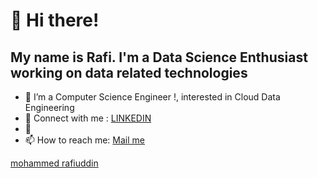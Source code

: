 # 👋 Hi there!
## My name is Rafi. I'm a Data Science Enthusiast working on data related technologies 
- 👀 I’m a Computer Science Engineer !, interested in Cloud Data Engineering
- 🌱 Connect with me : [LINKEDIN](https://www.linkedin.com/in/mohammed-rafiuddin-2955a325b/)
- 💞️ 
- 📫 How to reach me: [Mail me](mailto:mdrafiuddincse@gmail.com)
<div class="badge-base LI-profile-badge" data-locale="en_US" data-size="medium" data-theme="dark" data-type="VERTICAL" data-vanity="mohammed-rafiuddin-2955a325b" data-version="v1"><a class="badge-base__link LI-simple-link" href="https://in.linkedin.com/in/mohammed-rafiuddin-2955a325b?trk=profile-badge">mohammed rafiuddin</a></div>
              
